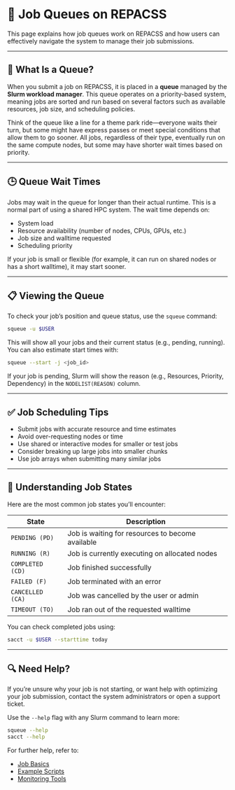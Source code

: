 # 🧾 Job Queues on REPACSS

This page explains how job queues work on REPACSS and how users can effectively navigate the system to manage their job submissions.

---

## 🧵 What Is a Queue?

When you submit a job on REPACSS, it is placed in a **queue** managed by the **Slurm workload manager**. This queue operates on a priority-based system, meaning jobs are sorted and run based on several factors such as available resources, job size, and scheduling policies.

Think of the queue like a line for a theme park ride—everyone waits their turn, but some might have express passes or meet special conditions that allow them to go sooner. All jobs, regardless of their type, eventually run on the same compute nodes, but some may have shorter wait times based on priority.

---

## 🕒 Queue Wait Times

Jobs may wait in the queue for longer than their actual runtime. This is a normal part of using a shared HPC system. The wait time depends on:

* System load
* Resource availability (number of nodes, CPUs, GPUs, etc.)
* Job size and walltime requested
* Scheduling priority

If your job is small or flexible (for example, it can run on shared nodes or has a short walltime), it may start sooner.

---

## 📋 Viewing the Queue

To check your job’s position and queue status, use the `squeue` command:

```bash
squeue -u $USER
```

This will show all your jobs and their current status (e.g., pending, running). You can also estimate start times with:

```bash
squeue --start -j <job_id>
```

If your job is pending, Slurm will show the reason (e.g., Resources, Priority, Dependency) in the `NODELIST(REASON)` column.

---

## ✅ Job Scheduling Tips

* Submit jobs with accurate resource and time estimates
* Avoid over-requesting nodes or time
* Use shared or interactive modes for smaller or test jobs
* Consider breaking up large jobs into smaller chunks
* Use job arrays when submitting many similar jobs

---

## 🧠 Understanding Job States

Here are the most common job states you’ll encounter:

| State            | Description                                      |
| ---------------- | ------------------------------------------------ |
| `PENDING (PD)`   | Job is waiting for resources to become available |
| `RUNNING (R)`    | Job is currently executing on allocated nodes    |
| `COMPLETED (CD)` | Job finished successfully                        |
| `FAILED (F)`     | Job terminated with an error                     |
| `CANCELLED (CA)` | Job was cancelled by the user or admin           |
| `TIMEOUT (TO)`   | Job ran out of the requested walltime            |

You can check completed jobs using:

```bash
sacct -u $USER --starttime today
```

---

## 🔍 Need Help?

If you’re unsure why your job is not starting, or want help with optimizing your job submission, contact the system administrators or open a support ticket.

Use the `--help` flag with any Slurm command to learn more:

```bash
squeue --help
sacct --help
```

For further help, refer to:

* [Job Basics](basics.md)
* [Example Scripts](examples.md)
* [Monitoring Tools](monitoring.md)
